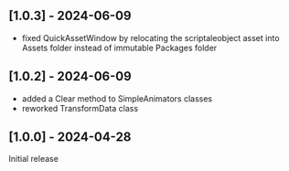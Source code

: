 ## [1.0.3] - 2024-06-09

- fixed QuickAssetWindow by relocating the scriptaleobject asset into Assets folder instead of immutable Packages folder

## [1.0.2] - 2024-06-09

- added a Clear method to SimpleAnimators classes
- reworked TransformData class

## [1.0.0] - 2024-04-28

Initial release